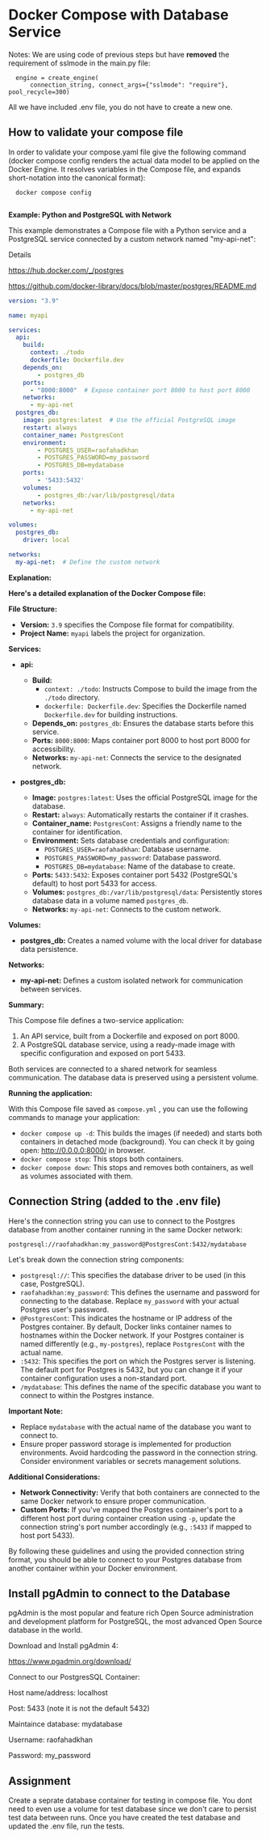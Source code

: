 # Docker Compose with Database Service

Notes: We are using code of previous steps but have **removed** the requirement of sslmode in the main.py file:

```
  engine = create_engine(
      connection_string, connect_args={"sslmode": "require"}, pool_recycle=300)
```

All we have included .env file, you do not have to create a new one.

## How to validate your compose file

In order to validate your compose.yaml file give the following command (docker compose config renders the actual data model to be applied on the Docker Engine. It resolves variables in the Compose file, and expands short-notation into the canonical format):

```
  docker compose config
  
```

**Example: Python and PostgreSQL with Network**

This example demonstrates a Compose file with a Python service and a PostgreSQL service connected by a custom network named "my-api-net":

Details

https://hub.docker.com/_/postgres

https://github.com/docker-library/docs/blob/master/postgres/README.md


```yaml
version: "3.9"

name: myapi

services:
  api:
    build:
      context: ./todo
      dockerfile: Dockerfile.dev
    depends_on:
        - postgres_db
    ports:
      - "8000:8000"  # Expose container port 8000 to host port 8000  
    networks:
      - my-api-net
  postgres_db:
    image: postgres:latest  # Use the official PostgreSQL image
    restart: always
    container_name: PostgresCont
    environment:
        - POSTGRES_USER=raofahadkhan
        - POSTGRES_PASSWORD=my_password
        - POSTGRES_DB=mydatabase
    ports:
        - '5433:5432'
    volumes:
        - postgres_db:/var/lib/postgresql/data
    networks:
      - my-api-net

volumes:
  postgres_db:
    driver: local

networks:
  my-api-net:  # Define the custom network

```

**Explanation:**

 **Here's a detailed explanation of the Docker Compose file:**

**File Structure:**

- **Version:** `3.9` specifies the Compose file format for compatibility.
- **Project Name:** `myapi` labels the project for organization.

**Services:**

- **api:**
    - **Build:**
        - `context: ./todo`: Instructs Compose to build the image from the `./todo` directory.
        - `dockerfile: Dockerfile.dev`: Specifies the Dockerfile named `Dockerfile.dev` for building instructions.
    - **Depends_on:** `postgres_db`: Ensures the database starts before this service.
    - **Ports:** `8000:8000`: Maps container port 8000 to host port 8000 for accessibility.
    - **Networks:** `my-api-net`: Connects the service to the designated network.

- **postgres_db:**
    - **Image:** `postgres:latest`: Uses the official PostgreSQL image for the database.
    - **Restart:** `always`: Automatically restarts the container if it crashes.
    - **Container_name:** `PostgresCont`: Assigns a friendly name to the container for identification.
    - **Environment:** Sets database credentials and configuration:
        - `POSTGRES_USER=raofahadkhan`: Database username.
        - `POSTGRES_PASSWORD=my_password`: Database password.
        - `POSTGRES_DB=mydatabase`: Name of the database to create.
    - **Ports:** `5433:5432`: Exposes container port 5432 (PostgreSQL's default) to host port 5433 for access.
    - **Volumes:** `postgres_db:/var/lib/postgresql/data`: Persistently stores database data in a volume named `postgres_db`.
    - **Networks:** `my-api-net`: Connects to the custom network.

**Volumes:**

- **postgres_db:** Creates a named volume with the local driver for database data persistence.

**Networks:**

- **my-api-net:** Defines a custom isolated network for communication between services.

**Summary:**

This Compose file defines a two-service application:

1. An API service, built from a Dockerfile and exposed on port 8000.
2. A PostgreSQL database service, using a ready-made image with specific configuration and exposed on port 5433.

Both services are connected to a shared network for seamless communication. The database data is preserved using a persistent volume.


**Running the application:**

With this Compose file saved as `compose.yml` , you can use the following commands to manage your application:

* `docker compose up -d`: This builds the images (if needed) and starts both containers in detached mode (background). You can check it by going open: http://0.0.0.0:8000/ in browser.
* `docker compose stop`: This stops both containers.
* `docker compose down`: This stops and removes both containers, as well as volumes associated with them.

## Connection String (added to the .env file)

Here's the connection string you can use to connect to the Postgres database from another container running in the same Docker network:


```
postgresql://raofahadkhan:my_password@PostgresCont:5432/mydatabase
```

Let's break down the connection string components:

* `postgresql://`: This specifies the database driver to be used (in this case, PostgreSQL).
* `raofahadkhan:my_password`: This defines the username and password for connecting to the database. Replace `my_password` with your actual Postgres user's password.
* `@PostgresCont`: This indicates the hostname or IP address of the Postgres container. By default, Docker links container names to hostnames within the Docker network. If your Postgres container is named differently (e.g., `my-postgres`), replace `PostgresCont` with the actual name.
* `:5432`: This specifies the port on which the Postgres server is listening. The default port for Postgres is 5432, but you can change it if your container configuration uses a non-standard port.
* `/mydatabase`: This defines the name of the specific database you want to connect to within the Postgres instance.

**Important Note:**

* Replace `mydatabase` with the actual name of the database you want to connect to.
* Ensure proper password storage is implemented for production environments. Avoid hardcoding the password in the connection string. Consider environment variables or secrets management solutions.

**Additional Considerations:**

* **Network Connectivity:** Verify that both containers are connected to the same Docker network to ensure proper communication.
* **Custom Ports:** If you've mapped the Postgres container's port to a different host port during container creation using `-p`, update the connection string's port number accordingly (e.g., `:5433` if mapped to host port 5433).

By following these guidelines and using the provided connection string format, you should be able to connect to your Postgres database from another container within your Docker environment.

## Install pgAdmin to connect to the Database

pgAdmin is the most popular and feature rich Open Source administration and development platform for PostgreSQL, the most advanced Open Source database in the world.

Download and Install pgAdmin 4:

https://www.pgadmin.org/download/

Connect to our PostgresSQL Container:

Host name/address: localhost

Post: 5433 (note it is not the default 5432)

Maintaince database: mydatabase

Username: raofahadkhan

Password: my_password

## Assignment

Create a seprate database container for testing in compose file. You dont need to even use a volume for test database since we don't care to persist test data between runs. Once you have created the test database and updated the .env file, run the tests.  


